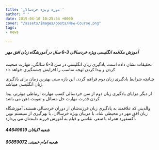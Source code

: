 ```yaml
---
title: 'دوره ویژه خردسالان '
author: " "
date: 2019-04-10 10:25:54 +0000
cover: "/assets/images/posts/New-Course.png"
tags:
- news

---
```


#####  **آموزش مکالمه انگلیسی ویژه خردسالان 3-6 سال  در آموزشگاه زبان افق مهر** 

تحقیقات نشان داده است، یادگیری زبان انگلیسی در سن 3-6 سالگی، مهارت صحبت کردن و پیدا کردن لهجه مناسب را افزایش چشمگیری خواهد داد

چنانچه شرایط یادگیری زبان دوم فراهم گردد، این بازه سنی بهترین زمان برای یادگیری زبان انگلیسی میباشد.

 از دیگر مزایای یادگیری زبان دوم از سن خردسالی کسب مهارت ارتباطی موثرتر، پیدا کردن قدرت مهارت حل مسائل و تقویت ذهن می باشد.

والدینی که علاقمند به یادگیری زبان فرزندشان از دوران خردسالی هستند، آموزشگاه زبان افق مهر در محیطی شاد، با مربیان ویژه خرسالان، با بهرگیری از سیستم نوین آکسفورد همراه با شعر، نقاشی و فیلم به آموزش فرزند دلبندتان می پردازد. 

##### **شعبه اکباتان 44649619**

##### **شعبه امام خمینی 66859072**
